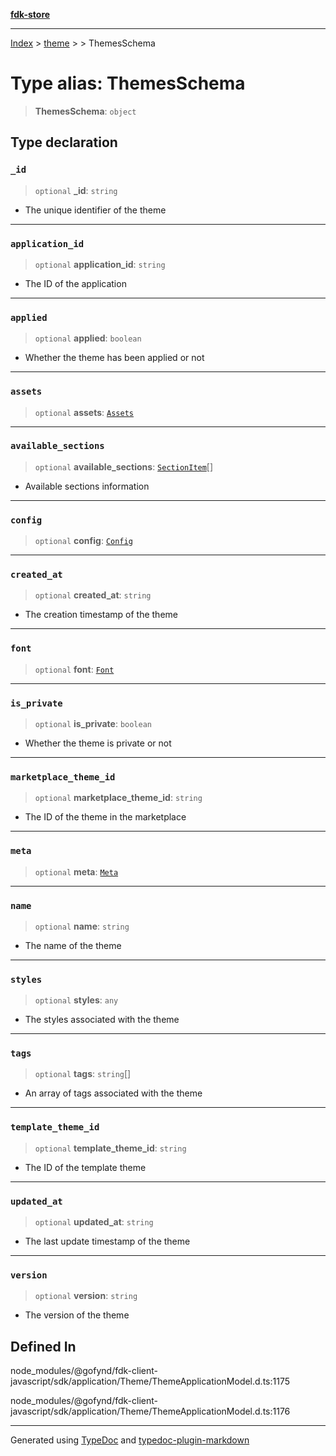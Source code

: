 [**fdk-store**](../../../README.md)
***

[Index](../../../API.md) > [theme](../../README.md) > [<internal>](../README.md) > ThemesSchema

# Type alias: ThemesSchema

> **ThemesSchema**: `object`

## Type declaration

### `_id`

> `optional` **\_id**: `string`

- The unique identifier of the theme

***

### `application_id`

> `optional` **application\_id**: `string`

- The ID of the application

***

### `applied`

> `optional` **applied**: `boolean`

- Whether the theme has been applied or not

***

### `assets`

> `optional` **assets**: [`Assets`](type-alias.Assets.md)

***

### `available_sections`

> `optional` **available\_sections**: [`SectionItem`](type-alias.SectionItem.md)[]

- Available sections information

***

### `config`

> `optional` **config**: [`Config`](type-alias.Config.md)

***

### `created_at`

> `optional` **created\_at**: `string`

- The creation timestamp of the theme

***

### `font`

> `optional` **font**: [`Font`](type-alias.Font.md)

***

### `is_private`

> `optional` **is\_private**: `boolean`

- Whether the theme is private or not

***

### `marketplace_theme_id`

> `optional` **marketplace\_theme\_id**: `string`

- The ID of the theme in the marketplace

***

### `meta`

> `optional` **meta**: [`Meta`](type-alias.Meta.md)

***

### `name`

> `optional` **name**: `string`

- The name of the theme

***

### `styles`

> `optional` **styles**: `any`

- The styles associated with the theme

***

### `tags`

> `optional` **tags**: `string`[]

- An array of tags associated with the theme

***

### `template_theme_id`

> `optional` **template\_theme\_id**: `string`

- The ID of the template theme

***

### `updated_at`

> `optional` **updated\_at**: `string`

- The last update timestamp of the theme

***

### `version`

> `optional` **version**: `string`

- The version of the theme

## Defined In

node\_modules/@gofynd/fdk-client-javascript/sdk/application/Theme/ThemeApplicationModel.d.ts:1175

node\_modules/@gofynd/fdk-client-javascript/sdk/application/Theme/ThemeApplicationModel.d.ts:1176

***
Generated using [TypeDoc](https://typedoc.org/) and [typedoc-plugin-markdown](https://www.npmjs.com/package/typedoc-plugin-markdown)
